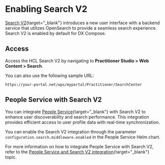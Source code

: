 # Enabling Search V2

[Search V2](https://help.hcl-software.com/digital-experience/9.5/latest/build_sites/search_v2/){target="_blank"} introduces a new user interface with a backend service that utilizes OpenSearch to provide a seamless search experience. Search V2 is enabled by default for DX Compose.

## Access

Access the HCL Search V2 by navigating to **Practitioner Studio > Web Content > Search**.

You can also use the following sample URL: 

```
https://your-portal.net/wps/myportal/Practitioner/SearchCenter
```

## People Service with Search V2

You can integrate [People Service](https://help.hcl-software.com/digital-experience/9.5/latest/extend_dx/integration/people_service/){target="_blank"} with Search V2 to enhance user discoverability and search performance. This integration provides efficient access to user profile data with real-time synchronization.

You can enable the Search V2 integration through the parameter `configuration.search.middleware.enabled` in the People Service Helm chart.

For more information on how to integrate People Service with Search V2, refer to the [People Service and Search V2 integration](https://help.hcl-software.com/digital-experience/9.5/latest/extend_dx/integration/people_service/integration/people_service_search_v2_integration/){target="_blank"} topic.